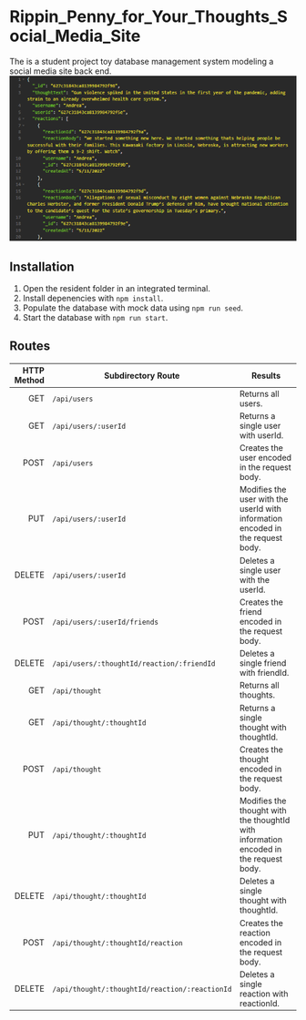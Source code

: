 # Rippin_Penny_for_Your_Thoughts_Social_Media_Site
The is a student project toy database management system modeling a social media site back end.
![Title Screen](./ReadMe/banner.png)
## Installation  
1. Open the resident folder in an integrated terminal.
2. Install depenencies with `npm install`.
3. Populate the database with mock data using `npm run seed`.
4. Start the database with `npm run start`.
## Routes

HTTP Method  | Subdirectory Route                             | Results                    |
------------:| ---------------------------------------------- | -------------------   
GET          | `/api/users`                                   | Returns all users.
GET          | `/api/users/:userId`                           | Returns a single user with userId.
POST         | `/api/users`                                   | Creates the user encoded in the request body.
PUT          | `/api/users/:userId`                           | Modifies the user with the userId with information encoded in the request body.
DELETE       | `/api/users/:userId`                           | Deletes a single user with the userId.
POST         | `/api/users/:userId/friends`                   | Creates the friend encoded in the request body.
DELETE       | `/api/users/:thoughtId/reaction/:friendId`     | Deletes a single friend with friendId.
GET          | `/api/thought`                                 | Returns all thoughts.
GET          | `/api/thought/:thoughtId`                      | Returns a single thought with thoughtId.
POST         | `/api/thought   `                              | Creates the thought encoded in the request body.
PUT          | `/api/thought/:thoughtId`                      | Modifies the thought with the thoughtId with information encoded in the request body.
DELETE       | `/api/thought/:thoughtId`                      | Deletes a single thought with thoughtId.
POST         | `/api/thought/:thoughtId/reaction`             | Creates the reaction encoded in the request body.
DELETE       | `/api/thought/:thoughtId/reaction/:reactionId` | Deletes a single reaction with reactionId.
